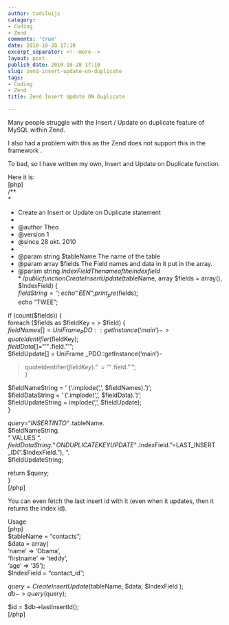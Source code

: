 ```yaml
---
author: tvdsluijs
category:
- Coding
- Zend
comments: 'true'
date: 2010-10-28 17:10
excerpt_separator: <!--more-->
layout: post
publish_date: 2010-10-28 17:10
slug: zend-insert-update-on-duplicate
tags:
- Coding
- Zend
title: Zend Insert Update ON Duplicate

---
```

Many people struggle with the Insert / Update on duplicate feature of MySQL
within Zend.  
  
I also had a problem with this as the Zend does not support this in the
framework .  
  
To bad, so I have written my own, Insert and Update on Duplicate function.  
  
  
  
Here it is:  
[php]  
/**  
*   
* Create an Insert or Update on Duplicate statement  
*  
* @author Theo  
* @version 1  
* @since 28 okt. 2010  
*   
* @param string $tableName The name of the table  
* @param array $fields The Field names and data in it put in the array.  
* @param string $IndexField The name of the index field  
*/  
public function CreateInsertUpdate($tableName, array $fields = array(),
$IndexField) {  
$fieldString = ‘’;  
echo “EEN”;  
print _pre($fields);  
echo “TWEE”;  
  
if (count($fields)) {  
foreach ($fields as $fieldKey = > $field) {  
$fieldNames[] = UniFrame_PDO::getInstance(‘main’)->quoteIdentifier($fieldKey);  
$fieldData[] = “‘“.$field.”’”;  
$fieldUpdate[] = UniFrame _PDO::getInstance(‘main’)-
>quoteIdentifier($fieldKey).”=’”.$field.”’”;  
}  
  
$fieldNameString = ‘ (‘.implode(‘,’, $fieldNames).’)’;  
$fieldDataString = ‘ (‘.implode(‘,’, $fieldData).’)’;  
$fieldUpdateString = implode(‘,’, $fieldUpdate);  
}  
  
$query = “INSERT INTO “.$tableName.  
$fieldNameString.  
“ VALUES “.  
$fieldDataString.  
“ ON DUPLICATE KEY UPDATE “.$IndexField.”=LAST_INSERT _ID(“.$IndexField.”), “.  
$fieldUpdateString;  
  
return $query;  
}  
[/php]  
  
You can even fetch the last insert id with it (even when it updates, then it
returns the index id).  
  
Usage  
[php]  
$tableName = “contacts”;  
$data = array(  
‘name’ => ‘Obama’,  
‘firstname’ => ‘teddy’,  
‘age’ => ‘35’);  
$IndexField = “contact_id”;  
  
$query = CreateInsertUpdate($tableName, $data, $IndexField );  
$db->query($query);  
  
$id = $db->lastInsertId();  
[/php]

